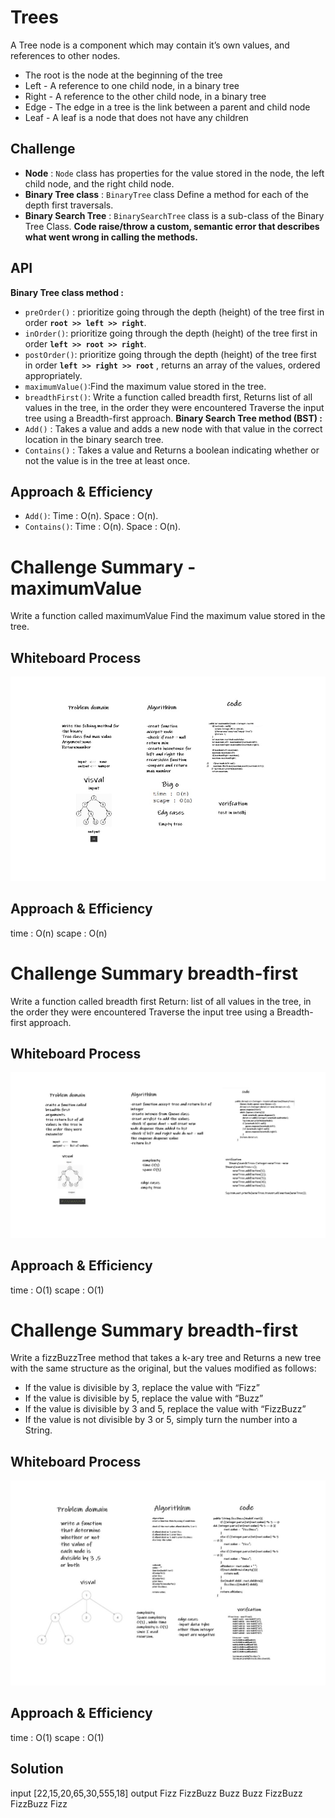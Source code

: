 # Trees
A Tree node is a component which may contain it’s own values, and references to other nodes.
- The root is the node at the beginning of the tree
- Left - A reference to one child node, in a binary tree
- Right - A reference to the other child node, in a binary tree
- Edge - The edge in a tree is the link between a parent and child node
- Leaf - A leaf is a node that does not have any children
## Challenge
- **Node** : `Node` class has properties for the value stored in the node, the left child node, and the right child node.
- **Binary Tree class** : `BinaryTree` class Define a method for each of the depth first traversals.
- **Binary Search Tree** : `BinarySearchTree` class is a sub-class of the Binary Tree Class.
  **Code raise/throw a custom, semantic error that describes what went wrong in calling the methods.**
## API
**Binary Tree class method :**
- `preOrder()` : prioritize going through the depth (height) of the tree first in order **`root >> left >> right`**.
- `inOrder()`: prioritize going through the depth (height) of the tree first in order **`left >> root >> right`**.
- `postOrder()`: prioritize going through the depth (height) of the tree first in order **`left >> right >> root`** , returns an array of the values, ordered appropriately.
- `maximumValue()`:Find the maximum value stored in the tree.
- `breadthFirst()`: Write a function called breadth first, Returns list of all values in the tree, in the order they were encountered Traverse the input tree using a Breadth-first approach.
  **Binary Search Tree method (BST) :**
- `Add()` : Takes a value and adds a new node with that value in the correct location in the binary search tree.
- `Contains()` : Takes a value and Returns a boolean indicating whether or not the value is in the tree at least once.
## Approach & Efficiency
- `Add()`:
  Time : O(n).
  Space : O(n).
- `Contains()`:
  Time : O(n).
  Space : O(n).
# Challenge Summary - maximumValue
Write a function called maximumValue Find the maximum value stored in the tree.
## Whiteboard Process
![max-tree](code16.jpg)
## Approach & Efficiency
time : O(n)
scape : O(n)
# Challenge Summary breadth-first
Write a function called breadth first
Return: list of all values in the tree, in the order they were encountered Traverse the input tree using a Breadth-first approach.
## Whiteboard Process
![max-tree](code17.jpg)
## Approach & Efficiency
time : O(1)
scape : O(1)
# Challenge Summary breadth-first
Write a fizzBuzzTree method that takes a k-ary tree and Returns a new tree with the same structure as the original, but the values modified as follows:
- If the value is divisible by 3, replace the value with “Fizz”
- If the value is divisible by 5, replace the value with “Buzz”
- If the value is divisible by 3 and 5, replace the value with “FizzBuzz”
- If the value is not divisible by 3 or 5, simply turn the number into a String.
## Whiteboard Process
![max-tree](codefuzzbuzz.jpg)
## Approach & Efficiency
time : O(1)
scape : O(1)

## Solution

input [22,15,20,65,30,555,18]
output Fizz FizzBuzz Buzz Buzz FizzBuzz FizzBuzz Fizz 